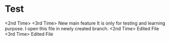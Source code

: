 # Test
<2nd Time> <3rd Time>
New main feature
It is only for testing and learning purpose.
I open this file in newly created branch.
<2nd Time> Edited File
<3rd Time> Edited File
